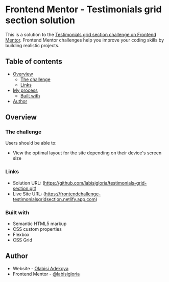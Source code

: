 # Frontend Mentor - Testimonials grid section solution

This is a solution to the [Testimonials grid section challenge on Frontend Mentor](https://www.frontendmentor.io/challenges/testimonials-grid-section-Nnw6J7Un7). Frontend Mentor challenges help you improve your coding skills by building realistic projects. 

## Table of contents

- [Overview](#overview)
  - [The challenge](#the-challenge)
  - [Links](#links)
- [My process](#my-process)
  - [Built with](#built-with)
- [Author](#author)



## Overview

### The challenge

Users should be able to:

- View the optimal layout for the site depending on their device's screen size

### Links

- Solution URL: (https://github.com/labisigloria/testimonials-grid-section.git)
- Live Site URL: (https://frontendchallenge-testimonialsgridsection.netlify.app.com)


### Built with

- Semantic HTML5 markup
- CSS custom properties
- Flexbox
- CSS Grid

## Author

- Website - [Olabisi Adekoya ](https://github.com/labisiglora)
- Frontend Mentor - [@labisigloria](https://www.frontendmentor.io/profile/labisigloria)




